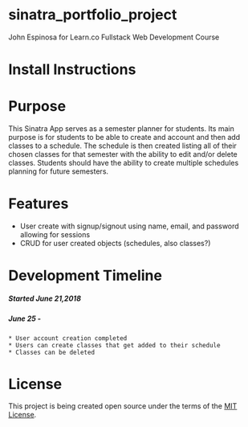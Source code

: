 # sinatra_portfolio_project
John Espinosa for Learn.co Fullstack Web Development Course

# Install Instructions

# Purpose
  This Sinatra App serves as a semester planner for students. Its main purpose is for students to be able to create and account and then add classes to a schedule. The schedule is then created listing all of their chosen classes for that semester with the ability to edit and/or delete classes. Students should have the ability to create multiple schedules planning for future semesters.  

# Features
  * User create with signup/signout using name, email, and password allowing for sessions
  * CRUD for user created objects (schedules, also classes?) 

# Development Timeline
  ##### Started June 21,2018
  ##### June 25 - 
    * User account creation completed
    * Users can create classes that get added to their schedule
    * Classes can be deleted
    

# License
  This project is being created open source under the terms of the [MIT License](http://opensource.org/licenses/MIT).


